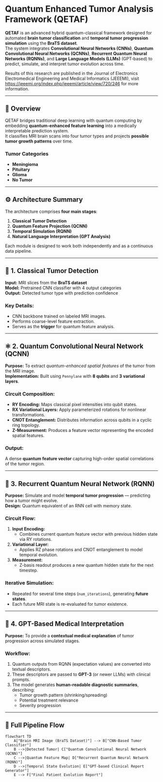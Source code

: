 # Quantum Enhanced Tumor Analysis Framework (QETAF)

**QETAF** is an advanced hybrid quantum-classical framework designed for automated **brain tumor classification** and **temporal tumor progression simulation** using the **BraTS dataset**.  
The system integrates **Convolutional Neural Networks (CNNs)**, **Quantum Convolutional Neural Networks (QCNNs)**, **Recurrent Quantum Neural Networks (RQNNs)**, and **Large Language Models (LLMs)** (GPT-based) to predict, simulate, and interpret tumor evolution across time.

Results of this research are published in the Journal of Electronics Electromedical Engineering and Medical Informatics (JEEEMI), visit https://jeeemi.org/index.php/jeeemi/article/view/720/246 for more information.

---

## 🧠 Overview

QETAF bridges traditional deep learning with quantum computing by embedding **quantum-enhanced feature learning** into a medically interpretable prediction system.  
It classifies MRI brain scans into four tumor types and projects **possible tumor growth patterns** over time.

### **Tumor Categories**
- **Meningioma**
- **Pituitary**
- **Glioma**
- **No Tumor**

---

## ⚙️ Architecture Summary

The architecture comprises **four main stages**:

1. **Classical Tumor Detection**
2. **Quantum Feature Projection (QCNN)**
3. **Temporal Simulation (RQNN)**
4. **Natural Language Interpretation (GPT Analysis)**

Each module is designed to work both independently and as a continuous data pipeline.

---

## 🩻 1. Classical Tumor Detection

**Input:** MRI slices from the **BraTS dataset**  
**Model:** Pretrained CNN classifier with 4 output categories  
**Output:** Detected tumor type with prediction confidence  

### Key Details:
- CNN backbone trained on labeled MRI images.
- Performs coarse-level feature extraction.
- Serves as the **trigger** for quantum feature analysis.

---

## ⚛️ 2. Quantum Convolutional Neural Network (QCNN)

**Purpose:** To extract *quantum-enhanced spatial features* of the tumor from the MRI image.  
**Implementation:** Built using `Pennylane` with **8 qubits** and **3 variational layers**.

### Circuit Composition:
- **RY Encoding:** Maps classical pixel intensities into qubit states.
- **RX Variational Layers:** Apply parameterized rotations for nonlinear transformations.
- **CNOT Entanglement:** Distributes information across qubits in a cyclic ring topology.
- **Z-Measurement:** Produces a feature vector representing the encoded spatial features.

### Output:
A dense **quantum feature vector** capturing high-order spatial correlations of the tumor region.

---

## 🔁 3. Recurrent Quantum Neural Network (RQNN)

**Purpose:** Simulate and model **temporal tumor progression** — predicting how a tumor might evolve.  
**Design:** Quantum equivalent of an RNN cell with memory state.

### Circuit Flow:
1. **Input Encoding:**  
   - Combines current quantum feature vector with previous hidden state via RY rotations.
2. **Variational Layer:**  
   - Applies RZ phase rotations and CNOT entanglement to model temporal evolution.
3. **Measurement:**  
   - Z-basis readout produces a new quantum hidden state for the next timestep.

### Iterative Simulation:
- Repeated for several time steps (`num_iterations`), generating **future states**.
- Each future MRI state is re-evaluated for tumor existence.

---

## 🤖 4. GPT-Based Medical Interpretation

**Purpose:** To provide a **contextual medical explanation** of tumor progression across simulated stages.

### Workflow:
1. Quantum outputs from RQNN (expectation values) are converted into textual descriptors.
2. These descriptors are passed to **GPT-3** (or newer LLMs) with clinical prompts.
3. The model generates **human-readable diagnostic summaries**, describing:
   - Tumor growth pattern (shrinking/spreading)
   - Potential treatment relevance
   - Severity progression

---

## 🔄 Full Pipeline Flow

```mermaid
flowchart TD
    A["Brain MRI Image (BraTS Dataset)"] --> B["CNN-Based Tumor Classifier"]
    B -->|Detected Tumor| C["Quantum Convolutional Neural Network (QCNN)"]
    C -->|Quantum Feature Map| D["Recurrent Quantum Neural Network (RQNN)"]
    D -->|Temporal State Evolution| E["GPT-based Clinical Report Generator"]
    E --> F["Final Patient Evolution Report"]

